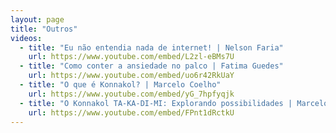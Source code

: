 ```yaml
---
layout: page
title: "Outros"
videos:
  - title: "Eu não entendia nada de internet! | Nelson Faria"
    url: https://www.youtube.com/embed/L2zl-eBMs7U
  - title: "Como conter a ansiedade no palco | Fatima Guedes"
    url: https://www.youtube.com/embed/uo6r42RkUaY
  - title: "O que é Konnakol? | Marcelo Coelho"
    url: https://www.youtube.com/embed/yG_7hpfyqjk
  - title: "O Konnakol TA-KA-DI-MI: Explorando possibilidades | Marcelo Coelho"
    url: https://www.youtube.com/embed/FPnt1dRctkU
---
```

